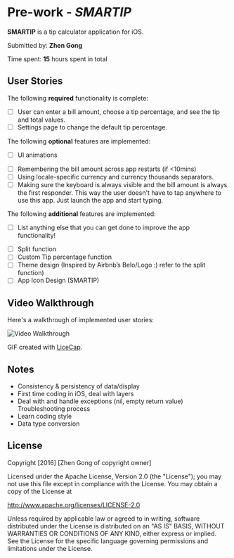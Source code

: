 # Pre-work - *SMARTIP*

**SMARTIP** is a tip calculator application for iOS.

Submitted by: **Zhen Gong**

Time spent: **15** hours spent in total

## User Stories

The following **required** functionality is complete:

* [ ] User can enter a bill amount, choose a tip percentage, and see the tip and total values.
* [ ] Settings page to change the default tip percentage.

The following **optional** features are implemented:
- [ ] UI animations
* [ ] Remembering the bill amount across app restarts (if <10mins)
* [ ] Using locale-specific currency and currency thousands separators.
* [ ] Making sure the keyboard is always visible and the bill amount is always the first responder. This way the user doesn't have to tap anywhere to use this app. Just launch the app and start typing.

The following **additional** features are implemented:

- [ ] List anything else that you can get done to improve the app functionality!
* [ ] Split function
* [ ] Custom Tip percentage function
* [ ] Theme design (Inspired by Airbnb’s Belo/Logo :) refer to the split function)
* [ ] App Icon Design (SMARTIP)

## Video Walkthrough 

Here's a walkthrough of implemented user stories:

<img src='http://i.imgur.com/g6zVZPD.gif' title='Video Walkthrough' width='' alt='Video Walkthrough' />

GIF created with [LiceCap](http://www.cockos.com/licecap/).

## Notes

* Consistency & persistency of data/display
* First time coding in iOS, deal with layers
* Deal with and handle exceptions (nil, empty return value) Troubleshooting process
* Learn coding style
* Data type conversion

## License

Copyright [2016] [Zhen Gong of copyright owner]

Licensed under the Apache License, Version 2.0 (the "License");
you may not use this file except in compliance with the License.
You may obtain a copy of the License at

http://www.apache.org/licenses/LICENSE-2.0

Unless required by applicable law or agreed to in writing, software
distributed under the License is distributed on an "AS IS" BASIS,
WITHOUT WARRANTIES OR CONDITIONS OF ANY KIND, either express or implied.
See the License for the specific language governing permissions and
limitations under the License.
